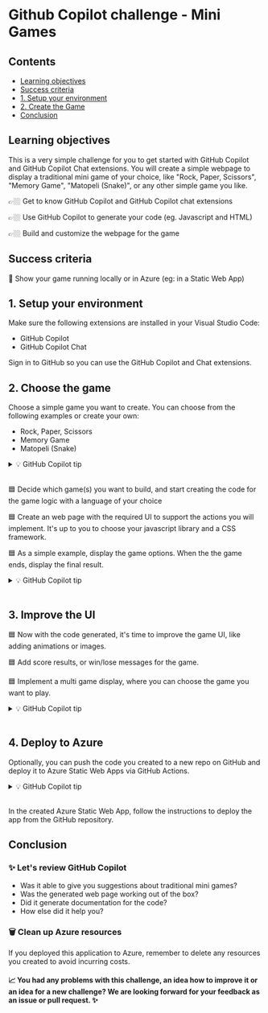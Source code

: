 # Github Copilot challenge - Mini Games


## Contents
- [Learning objectives](#learning-objectives)
- [Success criteria](#success-criteria)
- [1. Setup your environment](#1-setup-your-environment)
- [2. Create the Game](#2-choose-the-game)
- [Conclusion](#conclusion)

## Learning objectives

This is a very simple challenge for you to get started with GitHub Copilot and GitHub Copilot Chat extensions. You will create a simple webpage to display a traditional mini game of your choice, like "Rock, Paper, Scissors", "Memory Game", "Matopeli (Snake)", or any other simple game you like.

👉🏼 Get to know GitHub Copilot and GitHub Copilot chat extensions

👉🏼 Use GitHub Copilot to generate your code (eg. Javascript and HTML)

👉🏼 Build and customize the webpage for the game 

## Success criteria

🎯 Show your game running locally or in Azure (eg: in a Static Web App)

## 1. Setup your environment

Make sure the following extensions are installed in your Visual Studio Code:

- GitHub Copilot
- GitHub Copilot Chat

Sign in to GitHub so you can use the GitHub Copilot and Chat extensions.

## 2. Choose the game 

Choose a simple game you want to create. You can choose from the following examples or create your own:

- Rock, Paper, Scissors
- Memory Game
- Matopeli (Snake)


<details>
<summary>💡 GitHub Copilot tip</summary>

> Did you know that GitHub Copilot can provide a few traditional mini game options?

[<img src="../../media/copilot/chat-view.svg" alt="You can access the Chat view via the Activity Bar or by pressing Ctrl+Alt+I" width="250"/>](https://code.visualstudio.com/docs/copilot/copilot-chat#_chat-view)
> 
> `can you provide me mini games options based on traditional games like "rock, paper, scissors", matopeli (snake) or others?`
</details>
<br/>  

🟦 Decide which game(s) you want to build, and start creating the code for the game logic with a language of your choice

🟦 Create an web page with the required UI to support the actions you will implement. It's up to you to choose your javascript library and a CSS framework.

🟦 As a simple example, display the game options. When the the game ends, display the final result.

<details>
<summary>💡 GitHub Copilot tip</summary>

> You can generate a web page using GitHub Copilot Chat, and you can choose a specific language for the game logic and a javascript library and a CSS framework for the web page.

[<img src="../../media/copilot/chat-view.svg" alt="You can access the Chat view via the Activity Bar or by pressing Ctrl+Alt+I" width="250"/>](https://code.visualstudio.com/docs/copilot/copilot-chat#_chat-view)
> 
> `Write a rock, paper, scissors, game  and display it on a web interface`
</details>
<br/>  

 
## 3. Improve the UI

🟦 Now with the code generated, it's time to improve the game UI, like adding animations or images. 

🟦 Add score results, or win/lose messages for the game.

🟦 Implement a multi game display, where you can choose the game you want to play.

<details>
<summary>💡 GitHub Copilot tip</summary>

[<img src="../../media/copilot/chat-view.svg" alt="You can access the Chat view via the Activity Bar or by pressing Ctrl+Alt+I" width="250"/>](https://code.visualstudio.com/docs/copilot/copilot-chat#_chat-view)
> 
> `can I add images for each option (rock, paper, scissors) and display it according to the user choice?`
</details>
<br/>  

## 4. Deploy to Azure

Optionally, you can push the code you created to a new repo on GitHub and deploy it to Azure Static Web Apps via GitHub Actions.

<details>
<summary>💡 GitHub Copilot tip</summary>

[<img src="../../media/copilot/chat-view.svg" alt="You can access the Chat view via the Activity Bar or by pressing Ctrl+Alt+I" width="250"/>](https://code.visualstudio.com/docs/copilot/copilot-chat#_chat-view)
> 
> `create a GitHub Action to deploy a static web app to Azure Static Web Apps`
</details>
<br/>  

In the created Azure Static Web App, follow the instructions to deploy the app from the GitHub repository.

## Conclusion

### ✨ Let's review GitHub Copilot

- Was it able to give you suggestions about traditional mini games?  
- Was the generated web page working out of the box?  
- Did it generate documentation for the code?
- How else did it help you?

### 🗑️ Clean up Azure resources

If you deployed this application to Azure, remember to delete any resources you created to avoid incurring costs.

#### 📈 You had any problems with this challenge, an idea how to improve it or an idea for a new challenge? We are looking forward for your feedback as an issue or pull request. ✨